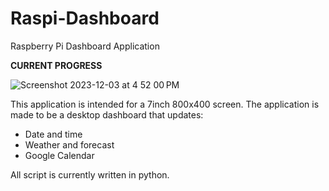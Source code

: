 # Raspi-Dashboard
Raspberry Pi Dashboard Application

**CURRENT PROGRESS**

![Screenshot 2023-12-03 at 4 52 00 PM](https://github.com/Heisenberg-UP/Raspi-Dashboard/assets/99283516/48d96850-9b96-41d3-9418-8408c9063024)

This application is intended for a 7inch 800x400 screen. The application is made to be a desktop dashboard that updates:

- Date and time
- Weather and forecast
- Google Calendar

All script is currently written in python.
